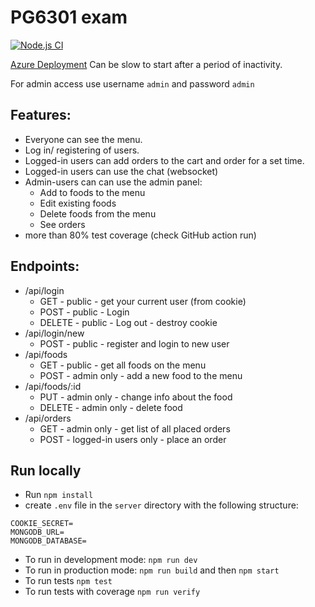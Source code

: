# PG6301 exam

[![Node.js CI](https://github.com/jalvsaker/pg6301exam/actions/workflows/node.js.yml/badge.svg)](https://github.com/jalvsaker/pg6301exam/actions/workflows/node.js.yml)

[Azure Deployment](http://pg6301exam-1038.azurewebsites.net/)
Can be slow to start after a period of inactivity.

For admin access use username `admin` and password `admin`

## Features: 
* Everyone can see the menu.
* Log in/ registering of users.
* Logged-in users can add orders to the cart and order for a set time.
* Logged-in users can use the chat (websocket)
* Admin-users can can use the admin panel:
  * Add to foods to the menu
  * Edit existing foods
  * Delete foods from the menu
  * See orders
* more than 80% test coverage (check GitHub action run)

## Endpoints:
* /api/login
  * GET - public - get your current user (from cookie)
  * POST - public - Login
  * DELETE - public - Log out - destroy cookie
* /api/login/new
  * POST - public - register and login to new user
* /api/foods
  * GET - public - get all foods on the menu
  * POST - admin only - add a new food to the menu
* /api/foods/:id
  * PUT - admin only - change info about the food
  * DELETE - admin only - delete food
* /api/orders
  * GET - admin only - get list of all placed orders
  * POST - logged-in users only - place an order

## Run locally
  * Run `npm install`
  * create `.env` file in the `server` directory with the following structure: 
```
COOKIE_SECRET=
MONGODB_URL=
MONGODB_DATABASE=
```
* To run in development mode: `npm run dev`
* To run in production mode: `npm run build` and then `npm start`
* To run tests `npm test`
* To run tests with coverage `npm run verify`